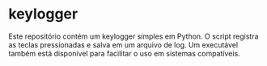 # keylogger
 Este repositório contém um keylogger simples em Python. O script registra as teclas pressionadas e salva em um arquivo de log. Um executável também está disponível para facilitar o uso em sistemas compatíveis.
